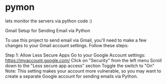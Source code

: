 # pymon
lets monitor the servers via python code :)

Gmail Setup for Sending Email via Python

To use this project to send email via Gmail, you'll need to make a few changes to your Gmail account settings. Follow these steps:

Step 1: Allow Less Secure Apps
Go to your Google Account settings: https://myaccount.google.com/
Click on "Security" from the left menu
Scroll down to the "Less secure app access" section
Toggle the switch to "On"
Note: This setting makes your account more vulnerable, so you may want to create a separate Google account for sending emails via Python.